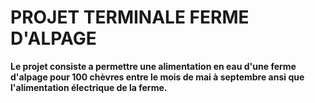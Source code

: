 #  PROJET TERMINALE FERME D'ALPAGE

**Le projet consiste a permettre une alimentation en eau d'une ferme d'alpage pour 100 chèvres entre le mois de mai à septembre ansi que l'alimentation électrique de la ferme.**
